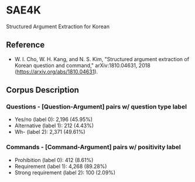 # SAE4K
Structured Argument Extraction for Korean

## Reference
- W. I. Cho, W. H. Kang, and N. S. Kim, "Structured argument extraction of Korean question and command," arXiv:1810.04631, 2018 (https://arxiv.org/abs/1810.04631).

## Corpus Description
### Questions - [Question-Argument] pairs w/ question type label
- Yes/no (label 0): 2,196 (45.95%)
- Alternative (label 1): 212 (4.43%)
- Wh- (label 2): 2,371 (49.61%)
### Commands - [Command-Argument] pairs w/ positivity label
- Prohibition (label 0): 412 (8.61%)
- Requirement (label 1): 4,268 (89.28%)
- Strong requirement (label 2): 100 (2.09%)
